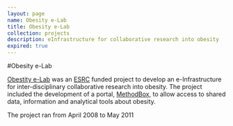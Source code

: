 ```yaml
---
layout: page
name: Obesity e-Lab
title: Obesity e-Lab
collection: projects
description: eInfrastructure for collaborative research into obesity
expired: true
---
```


#Obesity e-Lab

[Obestity e-Lab](http://www.researchcatalogue.esrc.ac.uk/grants/RES-149-25-1076/read) was an [ESRC](http://www.esrc.ac.uk/) funded project to develop an e-Infrastructure
for inter-disciplinary collaborative research into obesity.
The project included the development of a portal, [MethodBox](/products/methodbox),  to allow access to shared data, information and analytical tools about obesity.


The project ran from April 2008 to May 2011